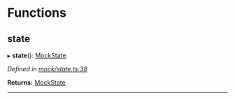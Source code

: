 

# Functions

<a id="state"></a>

##  state

▸ **state**(): [MockState](_mock_types_d_.md#mockstate)

*Defined in [mock/state.ts:38](https://github.com/polkadot-js/api/blob/4fc0eed/packages/api-provider/src/mock/state.ts#L38)*

**Returns:** [MockState](_mock_types_d_.md#mockstate)

___

